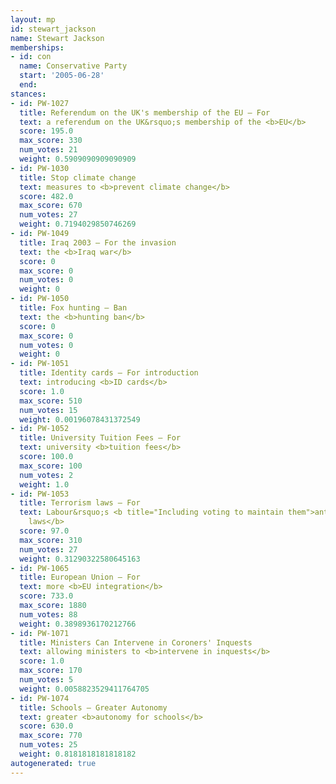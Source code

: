 ```yaml
---
layout: mp
id: stewart_jackson
name: Stewart Jackson
memberships:
- id: con
  name: Conservative Party
  start: '2005-06-28'
  end: 
stances:
- id: PW-1027
  title: Referendum on the UK's membership of the EU — For
  text: a referendum on the UK&rsquo;s membership of the <b>EU</b>
  score: 195.0
  max_score: 330
  num_votes: 21
  weight: 0.5909090909090909
- id: PW-1030
  title: Stop climate change
  text: measures to <b>prevent climate change</b>
  score: 482.0
  max_score: 670
  num_votes: 27
  weight: 0.7194029850746269
- id: PW-1049
  title: Iraq 2003 — For the invasion
  text: the <b>Iraq war</b>
  score: 0
  max_score: 0
  num_votes: 0
  weight: 0
- id: PW-1050
  title: Fox hunting — Ban
  text: the <b>hunting ban</b>
  score: 0
  max_score: 0
  num_votes: 0
  weight: 0
- id: PW-1051
  title: Identity cards — For introduction
  text: introducing <b>ID cards</b>
  score: 1.0
  max_score: 510
  num_votes: 15
  weight: 0.00196078431372549
- id: PW-1052
  title: University Tuition Fees — For
  text: university <b>tuition fees</b>
  score: 100.0
  max_score: 100
  num_votes: 2
  weight: 1.0
- id: PW-1053
  title: Terrorism laws — For
  text: Labour&rsquo;s <b title="Including voting to maintain them">anti-terrorism
    laws</b>
  score: 97.0
  max_score: 310
  num_votes: 27
  weight: 0.31290322580645163
- id: PW-1065
  title: European Union — For
  text: more <b>EU integration</b>
  score: 733.0
  max_score: 1880
  num_votes: 88
  weight: 0.3898936170212766
- id: PW-1071
  title: Ministers Can Intervene in Coroners' Inquests
  text: allowing ministers to <b>intervene in inquests</b>
  score: 1.0
  max_score: 170
  num_votes: 5
  weight: 0.0058823529411764705
- id: PW-1074
  title: Schools — Greater Autonomy
  text: greater <b>autonomy for schools</b>
  score: 630.0
  max_score: 770
  num_votes: 25
  weight: 0.8181818181818182
autogenerated: true
---
```

